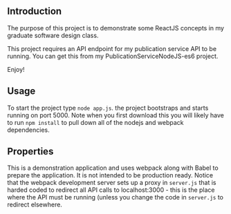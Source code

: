 ## Introduction

The purpose of this project is to demonstrate some ReactJS concepts in my graduate software design class.

This project requires an API endpoint for my publication service API to be running.  You can get this
from my PublicationServiceNodeJS-es6 project.

Enjoy!

## Usage

To start the project type `node app.js`. the project bootstraps and starts running on port 5000. Note when you
first download this you will likely have to run `npm install` to pull down all of the nodejs and webpack
dependencies. 


## Properties

This is a demonstration application and uses webpack along with Babel to prepare the application.  It is not
intended to be production ready.  Notice that the webpack development server sets up a proxy in `server.js` that
is harded coded to redirect all API calls to localhost:3000 - this is the place where the API must be running
(unless you change the code in `server.js` to redirect elsewhere.